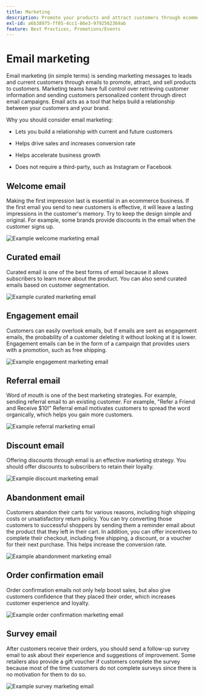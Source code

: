 ```yaml
---
title: Marketing
description: Promote your products and attract customers through ecommerce marketing campaigns.
exl-id: a6b38975-ff85-4cc1-86e3-9792562369ab
feature: Best Practices, Promotions/Events
---
```

# Email marketing

Email marketing (in simple terms) is sending marketing messages to leads and current customers through emails to promote, attract, and sell products to customers. Marketing teams have full control over retrieving customer information and sending customers personalized content through direct email campaigns. Email acts as a tool that helps build a relationship between your customers and your brand.

Why you should consider email marketing:

- Lets you build a relationship with current and future customers

- Helps drive sales and increases conversion rate

- Helps accelerate business growth

- Does not require a third-party, such as Instagram or Facebook

## Welcome email

Making the first impression last is essential in an ecommerce business. If the first email you send to new customers is effective, it will leave a lasting impressions in the customer's memory. Try to keep the design simple and original. For example, some brands provide discounts in the email when the customer signs up.

![Example welcome marketing email](../../assets/playbooks/marketing-email-welcome.png)

## Curated email

Curated email is one of the best forms of email because it allows subscribers to learn more about the product. You can also send curated emails based on customer segmentation.

![Example curated marketing email](../../assets/playbooks/marketing-email-curated.png)

## Engagement email

Customers can easily overlook emails, but if emails are sent as engagement emails, the probability of a customer deleting it without looking at it is lower. Engagement emails can be in the form of a campaign that provides users with a promotion, such as free shipping.

![Example engagement marketing email](../../assets/playbooks/marketing-email-engagement.png)

## Referral email

Word of mouth is one of the best marketing strategies. For example, sending referral email to an existing customer. For example, "Refer a Friend and Receive $10!" Referral email motivates customers to spread the word organically, which helps you gain more customers.

![Example referral marketing email](../../assets/playbooks/marketing-email-referral.png)

## Discount email

Offering discounts through email is an effective marketing strategy. You should offer discounts to subscribers to retain their loyalty.

![Example discount marketing email](../../assets/playbooks/marketing-email-discount.png)

## Abandonment email

Customers abandon their carts for various reasons, including high shipping costs or unsatisfactory return policy. You can try converting those customers to successful shoppers by sending them a reminder email about the product that they left in their cart. In addition, you can offer incentives to complete their checkout, including free shipping, a discount, or a voucher for their next purchase. This helps increase the conversion rate.

![Example abandonment marketing email](../../assets/playbooks/marketing-email-abandon.png)

## Order confirmation email

Order confirmation emails not only help boost sales, but also give customers confidence that they placed their order, which increases customer experience and loyalty.

![Example order confirmation marketing email](../../assets/playbooks/marketing-email-order-confirmation.png)

## Survey email

After customers receive their orders, you should send a follow-up survey email to ask about their experience and suggestions of improvement. Some retailers also provide a gift voucher if customers complete the survey because most of the time customers do not complete surveys since there is no motivation for them to do so.

![Example survey marketing email](../../assets/playbooks/marketing-email-survey.png)
